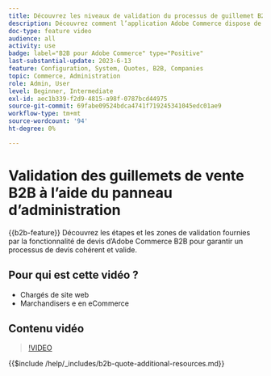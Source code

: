 ```yaml
---
title: Découvrez les niveaux de validation du processus de guillemet B2B depuis le panneau d’administration
description: Découvrez comment l’application Adobe Commerce dispose de processus de validation stricts.  Ce tutoriel vidéo présente le processus de validation à partir du panneau d’administration d’Adobe Commerce afin de s’assurer que la procédure de citation est valide et cohérente.
doc-type: feature video
audience: all
activity: use
badge: label="B2B pour Adobe Commerce" type="Positive"
last-substantial-update: 2023-6-13
feature: Configuration, System, Quotes, B2B, Companies
topic: Commerce, Administration
role: Admin, User
level: Beginner, Intermediate
exl-id: aec1b339-f2d9-4815-a98f-0787bcd44975
source-git-commit: 69fabe09524bdca4741f719245341045edc01ae9
workflow-type: tm+mt
source-wordcount: '94'
ht-degree: 0%

---
```


# Validation des guillemets de vente B2B à l’aide du panneau d’administration

{{b2b-feature}}
Découvrez les étapes et les zones de validation fournies par la fonctionnalité de devis d’Adobe Commerce B2B pour garantir un processus de devis cohérent et valide.

## Pour qui est cette vidéo ?

- Chargés de site web
- Marchandisers e en eCommerce

## Contenu vidéo

>[!VIDEO](https://video.tv.adobe.com/v/3420413?learn=on)

{{$include /help/_includes/b2b-quote-additional-resources.md}}
